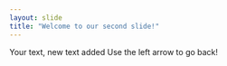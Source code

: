 ```yaml
---
layout: slide
title: "Welcome to our second slide!"
---
```

Your text, new text added
Use the left arrow to go back!
